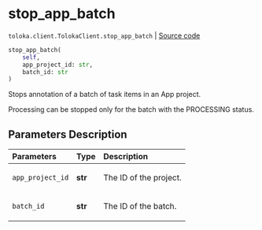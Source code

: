 # stop_app_batch
`toloka.client.TolokaClient.stop_app_batch` | [Source code](https://github.com/Toloka/toloka-kit/blob/v1.1.3/src/client/__init__.py#L3980)

```python
stop_app_batch(
    self,
    app_project_id: str,
    batch_id: str
)
```

Stops annotation of a batch of task items in an App project.


Processing can be stopped only for the batch with the PROCESSING status.

## Parameters Description

| Parameters | Type | Description |
| :----------| :----| :-----------|
`app_project_id`|**str**|<p>The ID of the project.</p>
`batch_id`|**str**|<p>The ID of the batch.</p>
